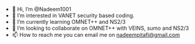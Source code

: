 - 👋 Hi, I’m @Nadeem1001
- 👀 I’m interested in VANET security based  coding. 
- 🌱 I’m currently learning OMNET++ and NS2/3
- 💞️ I’m looking to collaborate on OMNET++ with VEINS, sumo and NS2/3
- 📫 How to reach me you can email me on nadeempitafi@gmail.com

<!---
Nadeem1001/Nadeem1001 is a ✨ special ✨ repository because its `README.md` (this file) appears on your GitHub profile.
You can click the Preview link to take a look at your changes.
--->
